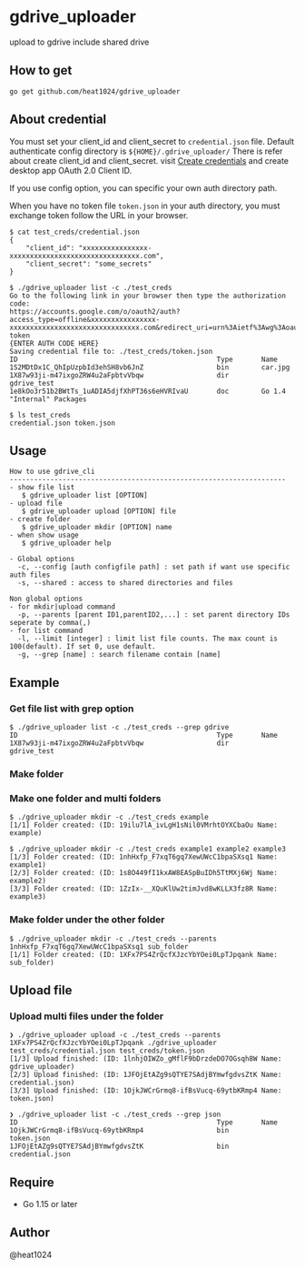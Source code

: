 # gdrive_uploader

upload to gdrive include shared drive

## How to get

```
go get github.com/heat1024/gdrive_uploader
```

## About credential

You must set your client_id and client_secret to `credential.json` file.
Default authenticate config directory is `${HOME}/.gdrive_uploader/`
There is refer about create client_id and client_secret.
visit [Create credentials](https://developers.google.com/workspace/guides/create-credentials) and create desktop app OAuth 2.0 Client ID.

If you use config option, you can specific your own auth directory path.

When you have no token file `token.json` in your auth directory, you must exchange token follow the URL in your browser.

```Shell
$ cat test_creds/credential.json
{
    "client_id": "xxxxxxxxxxxxxxxx-xxxxxxxxxxxxxxxxxxxxxxxxxxxxxxxx.com",
    "client_secret": "some_secrets"
}

$ ./gdrive_uploader list -c ./test_creds
Go to the following link in your browser then type the authorization code:
https://accounts.google.com/o/oauth2/auth?access_type=offline&xxxxxxxxxxxxxxxx-xxxxxxxxxxxxxxxxxxxxxxxxxxxxxxxx.com&redirect_uri=urn%3Aietf%3Awg%3Aoauth%3A2.0%3Aoob&response_type=code&scope=https%3A%2F%2Fwww.googleapis.com%2Fauth%2Fdrive&state=state-token
{ENTER AUTH CODE HERE}
Saving credential file to: ./test_creds/token.json
ID                                                 Type       Name
1S2MDtDx1C_QhIpUzpbId3ehSH8vb6JnZ                  bin        car.jpg
1X87w93ji-m47ixgoZRW4u2aFpbtvVbqw                  dir        gdrive_test
1e8kOo3r51b2BWtTs_1uADIA5djfXhPT36s6eHVRIvaU       doc        Go 1.4 "Internal" Packages

$ ls test_creds
credential.json token.json
```

## Usage

```Shell
How to use gdrive_cli
--------------------------------------------------------------------
- show file list
   $ gdrive_uploader list [OPTION]
- upload file
   $ gdrive_uploader upload [OPTION] file
- create folder
   $ gdrive_uploader mkdir [OPTION] name
- when show usage
   $ gdrive_uploader help

- Global options
  -c, --config [auth configfile path] : set path if want use specific auth files
  -s, --shared : access to shared directories and files

Non global options
- for mkdir|upload command
  -p, --parents [parent ID1,parentID2,...] : set parent directory IDs seperate by comma(,)
- for list command
  -l, --limit [integer] : limit list file counts. The max count is 100(default). If set 0, use default.
  -g, --grep [name] : search filename contain [name]
```

## Example


### Get file list with grep option

```Shell
$ ./gdrive_uploader list -c ./test_creds --grep gdrive
ID                                                 Type       Name
1X87w93ji-m47ixgoZRW4u2aFpbtvVbqw                  dir        gdrive_test
```

### Make folder

### Make one folder and multi folders

```Shell
$ ./gdrive_uploader mkdir -c ./test_creds example
[1/1] Folder created: (ID: 19ilu7lA_ivLgH1sNil0VMrhtOYXCbaOu Name: example)

$ ./gdrive_uploader mkdir -c ./test_creds example1 example2 example3
[1/3] Folder created: (ID: 1nhHxfp_F7xqT6gq7XewUWcC1bpaSXsq1 Name: example1)
[2/3] Folder created: (ID: 1s8O449fI1kxAW8EASpBuIDh5TtMXj6Wj Name: example2)
[3/3] Folder created: (ID: 1ZzIx-__XQuKlUw2timJvd8wKLLX3fz8R Name: example3)
```

### Make folder under the other folder

```Shell
$ ./gdrive_uploader mkdir -c ./test_creds --parents 1nhHxfp_F7xqT6gq7XewUWcC1bpaSXsq1 sub_folder
[1/1] Folder created: (ID: 1XFx7PS4ZrQcfXJzcYbYOei0LpTJpqank Name: sub_folder)
```

## Upload file

### Upload multi files under the folder

```Shell
❯ ./gdrive_uploader upload -c ./test_creds --parents 1XFx7PS4ZrQcfXJzcYbYOei0LpTJpqank ./gdrive_uploader test_creds/credential.json test_creds/token.json
[1/3] Upload finished: (ID: 1lnhjOIWZo_gMflF9bDrzdeDO7OGsqh8W Name: gdrive_uploader)
[2/3] Upload finished: (ID: 1JFOjEtAZg9sQTYE7SAdjBYmwfgdvsZtK Name: credential.json)
[3/3] Upload finished: (ID: 1OjkJWCrGrmq8-ifBsVucq-69ytbKRmp4 Name: token.json)

❯ ./gdrive_uploader list -c ./test_creds --grep json
ID                                                 Type       Name
1OjkJWCrGrmq8-ifBsVucq-69ytbKRmp4                  bin        token.json
1JFOjEtAZg9sQTYE7SAdjBYmwfgdvsZtK                  bin        credential.json
```

## Require

- Go 1.15 or later

## Author

@heat1024
